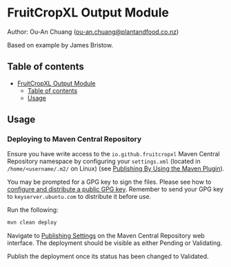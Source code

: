 # FruitCropXL Output Module

Author: Ou-An Chuang (<ou-an.chuang@plantandfood.co.nz>)

Based on example by James Bristow.

## Table of contents

- [FruitCropXL Output Module](#fruitcropxl-output-module)
  - [Table of contents](#table-of-contents)
  - [Usage](#usage)

## Usage

### Deploying to Maven Central Repository

Ensure you have write access to the `io.github.fruitcropxl` Maven Central Repository namespace by configuring your `settings.xml` (located in `/home/<username/.m2/` on Linux) (see [Publishing By Using the Maven Plugin](https://central.sonatype.org/publish/publish-portal-maven/)).

You may be prompted for a GPG key to sign the files. Please see how to [configure and distribute a public GPG key](https://central.sonatype.org/publish/requirements/gpg/). Remember to send your GPG key to `keyserver.ubuntu.com` to distribute it before use.

Run the following:

```sh
mvn clean deploy
```

Navigate to [Publishing Settings](https://central.sonatype.com/publishing/deployments) on the Maven Central Repository web interface. The deployment should be visible as either Pending or Validating.

Publish the deployment once its status has been changed to Validated.
